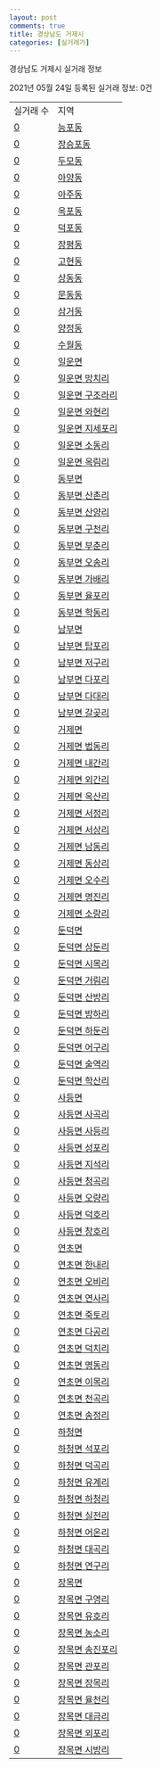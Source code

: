 ```yaml
---
layout: post
comments: true
title: 경상남도 거제시
categories: [실거래가]
---
```


경상남도 거제시 실거래 정보

2021년 05월 24일 등록된 실거래 정보: 0건


<table>
  <tr>
    <td>실거래 수</td>
    <td>지역</td>
  </tr>

  
  <tr>
    <td><a href="4831010100.html">0</a></td>
    <td><a href="4831010100.html">능포동</a></td>
  </tr>
    

  <tr>
    <td><a href="4831010200.html">0</a></td>
    <td><a href="4831010200.html">장승포동</a></td>
  </tr>
    

  <tr>
    <td><a href="4831010300.html">0</a></td>
    <td><a href="4831010300.html">두모동</a></td>
  </tr>
    

  <tr>
    <td><a href="4831010400.html">0</a></td>
    <td><a href="4831010400.html">아양동</a></td>
  </tr>
    

  <tr>
    <td><a href="4831010500.html">0</a></td>
    <td><a href="4831010500.html">아주동</a></td>
  </tr>
    

  <tr>
    <td><a href="4831010600.html">0</a></td>
    <td><a href="4831010600.html">옥포동</a></td>
  </tr>
    

  <tr>
    <td><a href="4831010700.html">0</a></td>
    <td><a href="4831010700.html">덕포동</a></td>
  </tr>
    

  <tr>
    <td><a href="4831010800.html">0</a></td>
    <td><a href="4831010800.html">장평동</a></td>
  </tr>
    

  <tr>
    <td><a href="4831010900.html">0</a></td>
    <td><a href="4831010900.html">고현동</a></td>
  </tr>
    

  <tr>
    <td><a href="4831011000.html">0</a></td>
    <td><a href="4831011000.html">상동동</a></td>
  </tr>
    

  <tr>
    <td><a href="4831011100.html">0</a></td>
    <td><a href="4831011100.html">문동동</a></td>
  </tr>
    

  <tr>
    <td><a href="4831011200.html">0</a></td>
    <td><a href="4831011200.html">삼거동</a></td>
  </tr>
    

  <tr>
    <td><a href="4831011300.html">0</a></td>
    <td><a href="4831011300.html">양정동</a></td>
  </tr>
    

  <tr>
    <td><a href="4831011400.html">0</a></td>
    <td><a href="4831011400.html">수월동</a></td>
  </tr>
    

  <tr>
    <td><a href="4831031000.html">0</a></td>
    <td><a href="4831031000.html">일운면</a></td>
  </tr>
    

  <tr>
    <td><a href="4831031021.html">0</a></td>
    <td><a href="4831031021.html">일운면 망치리</a></td>
  </tr>
    

  <tr>
    <td><a href="4831031022.html">0</a></td>
    <td><a href="4831031022.html">일운면 구조라리</a></td>
  </tr>
    

  <tr>
    <td><a href="4831031023.html">0</a></td>
    <td><a href="4831031023.html">일운면 와현리</a></td>
  </tr>
    

  <tr>
    <td><a href="4831031024.html">0</a></td>
    <td><a href="4831031024.html">일운면 지세포리</a></td>
  </tr>
    

  <tr>
    <td><a href="4831031025.html">0</a></td>
    <td><a href="4831031025.html">일운면 소동리</a></td>
  </tr>
    

  <tr>
    <td><a href="4831031026.html">0</a></td>
    <td><a href="4831031026.html">일운면 옥림리</a></td>
  </tr>
    

  <tr>
    <td><a href="4831032000.html">0</a></td>
    <td><a href="4831032000.html">동부면</a></td>
  </tr>
    

  <tr>
    <td><a href="4831032021.html">0</a></td>
    <td><a href="4831032021.html">동부면 산촌리</a></td>
  </tr>
    

  <tr>
    <td><a href="4831032022.html">0</a></td>
    <td><a href="4831032022.html">동부면 산양리</a></td>
  </tr>
    

  <tr>
    <td><a href="4831032023.html">0</a></td>
    <td><a href="4831032023.html">동부면 구천리</a></td>
  </tr>
    

  <tr>
    <td><a href="4831032024.html">0</a></td>
    <td><a href="4831032024.html">동부면 부춘리</a></td>
  </tr>
    

  <tr>
    <td><a href="4831032025.html">0</a></td>
    <td><a href="4831032025.html">동부면 오송리</a></td>
  </tr>
    

  <tr>
    <td><a href="4831032026.html">0</a></td>
    <td><a href="4831032026.html">동부면 가배리</a></td>
  </tr>
    

  <tr>
    <td><a href="4831032027.html">0</a></td>
    <td><a href="4831032027.html">동부면 율포리</a></td>
  </tr>
    

  <tr>
    <td><a href="4831032028.html">0</a></td>
    <td><a href="4831032028.html">동부면 학동리</a></td>
  </tr>
    

  <tr>
    <td><a href="4831033000.html">0</a></td>
    <td><a href="4831033000.html">남부면</a></td>
  </tr>
    

  <tr>
    <td><a href="4831033021.html">0</a></td>
    <td><a href="4831033021.html">남부면 탑포리</a></td>
  </tr>
    

  <tr>
    <td><a href="4831033022.html">0</a></td>
    <td><a href="4831033022.html">남부면 저구리</a></td>
  </tr>
    

  <tr>
    <td><a href="4831033023.html">0</a></td>
    <td><a href="4831033023.html">남부면 다포리</a></td>
  </tr>
    

  <tr>
    <td><a href="4831033024.html">0</a></td>
    <td><a href="4831033024.html">남부면 다대리</a></td>
  </tr>
    

  <tr>
    <td><a href="4831033025.html">0</a></td>
    <td><a href="4831033025.html">남부면 갈곶리</a></td>
  </tr>
    

  <tr>
    <td><a href="4831034000.html">0</a></td>
    <td><a href="4831034000.html">거제면</a></td>
  </tr>
    

  <tr>
    <td><a href="4831034021.html">0</a></td>
    <td><a href="4831034021.html">거제면 법동리</a></td>
  </tr>
    

  <tr>
    <td><a href="4831034023.html">0</a></td>
    <td><a href="4831034023.html">거제면 내간리</a></td>
  </tr>
    

  <tr>
    <td><a href="4831034024.html">0</a></td>
    <td><a href="4831034024.html">거제면 외간리</a></td>
  </tr>
    

  <tr>
    <td><a href="4831034025.html">0</a></td>
    <td><a href="4831034025.html">거제면 옥산리</a></td>
  </tr>
    

  <tr>
    <td><a href="4831034026.html">0</a></td>
    <td><a href="4831034026.html">거제면 서정리</a></td>
  </tr>
    

  <tr>
    <td><a href="4831034027.html">0</a></td>
    <td><a href="4831034027.html">거제면 서상리</a></td>
  </tr>
    

  <tr>
    <td><a href="4831034028.html">0</a></td>
    <td><a href="4831034028.html">거제면 남동리</a></td>
  </tr>
    

  <tr>
    <td><a href="4831034029.html">0</a></td>
    <td><a href="4831034029.html">거제면 동상리</a></td>
  </tr>
    

  <tr>
    <td><a href="4831034030.html">0</a></td>
    <td><a href="4831034030.html">거제면 오수리</a></td>
  </tr>
    

  <tr>
    <td><a href="4831034031.html">0</a></td>
    <td><a href="4831034031.html">거제면 명진리</a></td>
  </tr>
    

  <tr>
    <td><a href="4831034032.html">0</a></td>
    <td><a href="4831034032.html">거제면 소랑리</a></td>
  </tr>
    

  <tr>
    <td><a href="4831035000.html">0</a></td>
    <td><a href="4831035000.html">둔덕면</a></td>
  </tr>
    

  <tr>
    <td><a href="4831035021.html">0</a></td>
    <td><a href="4831035021.html">둔덕면 상둔리</a></td>
  </tr>
    

  <tr>
    <td><a href="4831035022.html">0</a></td>
    <td><a href="4831035022.html">둔덕면 시목리</a></td>
  </tr>
    

  <tr>
    <td><a href="4831035023.html">0</a></td>
    <td><a href="4831035023.html">둔덕면 거림리</a></td>
  </tr>
    

  <tr>
    <td><a href="4831035024.html">0</a></td>
    <td><a href="4831035024.html">둔덕면 산방리</a></td>
  </tr>
    

  <tr>
    <td><a href="4831035025.html">0</a></td>
    <td><a href="4831035025.html">둔덕면 방하리</a></td>
  </tr>
    

  <tr>
    <td><a href="4831035026.html">0</a></td>
    <td><a href="4831035026.html">둔덕면 하둔리</a></td>
  </tr>
    

  <tr>
    <td><a href="4831035027.html">0</a></td>
    <td><a href="4831035027.html">둔덕면 어구리</a></td>
  </tr>
    

  <tr>
    <td><a href="4831035028.html">0</a></td>
    <td><a href="4831035028.html">둔덕면 술역리</a></td>
  </tr>
    

  <tr>
    <td><a href="4831035029.html">0</a></td>
    <td><a href="4831035029.html">둔덕면 학산리</a></td>
  </tr>
    

  <tr>
    <td><a href="4831036000.html">0</a></td>
    <td><a href="4831036000.html">사등면</a></td>
  </tr>
    

  <tr>
    <td><a href="4831036021.html">0</a></td>
    <td><a href="4831036021.html">사등면 사곡리</a></td>
  </tr>
    

  <tr>
    <td><a href="4831036022.html">0</a></td>
    <td><a href="4831036022.html">사등면 사등리</a></td>
  </tr>
    

  <tr>
    <td><a href="4831036023.html">0</a></td>
    <td><a href="4831036023.html">사등면 성포리</a></td>
  </tr>
    

  <tr>
    <td><a href="4831036024.html">0</a></td>
    <td><a href="4831036024.html">사등면 지석리</a></td>
  </tr>
    

  <tr>
    <td><a href="4831036025.html">0</a></td>
    <td><a href="4831036025.html">사등면 청곡리</a></td>
  </tr>
    

  <tr>
    <td><a href="4831036026.html">0</a></td>
    <td><a href="4831036026.html">사등면 오량리</a></td>
  </tr>
    

  <tr>
    <td><a href="4831036027.html">0</a></td>
    <td><a href="4831036027.html">사등면 덕호리</a></td>
  </tr>
    

  <tr>
    <td><a href="4831036028.html">0</a></td>
    <td><a href="4831036028.html">사등면 창호리</a></td>
  </tr>
    

  <tr>
    <td><a href="4831037000.html">0</a></td>
    <td><a href="4831037000.html">연초면</a></td>
  </tr>
    

  <tr>
    <td><a href="4831037021.html">0</a></td>
    <td><a href="4831037021.html">연초면 한내리</a></td>
  </tr>
    

  <tr>
    <td><a href="4831037022.html">0</a></td>
    <td><a href="4831037022.html">연초면 오비리</a></td>
  </tr>
    

  <tr>
    <td><a href="4831037023.html">0</a></td>
    <td><a href="4831037023.html">연초면 연사리</a></td>
  </tr>
    

  <tr>
    <td><a href="4831037024.html">0</a></td>
    <td><a href="4831037024.html">연초면 죽토리</a></td>
  </tr>
    

  <tr>
    <td><a href="4831037025.html">0</a></td>
    <td><a href="4831037025.html">연초면 다공리</a></td>
  </tr>
    

  <tr>
    <td><a href="4831037026.html">0</a></td>
    <td><a href="4831037026.html">연초면 덕치리</a></td>
  </tr>
    

  <tr>
    <td><a href="4831037027.html">0</a></td>
    <td><a href="4831037027.html">연초면 명동리</a></td>
  </tr>
    

  <tr>
    <td><a href="4831037028.html">0</a></td>
    <td><a href="4831037028.html">연초면 이목리</a></td>
  </tr>
    

  <tr>
    <td><a href="4831037029.html">0</a></td>
    <td><a href="4831037029.html">연초면 천곡리</a></td>
  </tr>
    

  <tr>
    <td><a href="4831037030.html">0</a></td>
    <td><a href="4831037030.html">연초면 송정리</a></td>
  </tr>
    

  <tr>
    <td><a href="4831038000.html">0</a></td>
    <td><a href="4831038000.html">하청면</a></td>
  </tr>
    

  <tr>
    <td><a href="4831038021.html">0</a></td>
    <td><a href="4831038021.html">하청면 석포리</a></td>
  </tr>
    

  <tr>
    <td><a href="4831038022.html">0</a></td>
    <td><a href="4831038022.html">하청면 덕곡리</a></td>
  </tr>
    

  <tr>
    <td><a href="4831038023.html">0</a></td>
    <td><a href="4831038023.html">하청면 유계리</a></td>
  </tr>
    

  <tr>
    <td><a href="4831038024.html">0</a></td>
    <td><a href="4831038024.html">하청면 하청리</a></td>
  </tr>
    

  <tr>
    <td><a href="4831038025.html">0</a></td>
    <td><a href="4831038025.html">하청면 실전리</a></td>
  </tr>
    

  <tr>
    <td><a href="4831038026.html">0</a></td>
    <td><a href="4831038026.html">하청면 어온리</a></td>
  </tr>
    

  <tr>
    <td><a href="4831038027.html">0</a></td>
    <td><a href="4831038027.html">하청면 대곡리</a></td>
  </tr>
    

  <tr>
    <td><a href="4831038028.html">0</a></td>
    <td><a href="4831038028.html">하청면 연구리</a></td>
  </tr>
    

  <tr>
    <td><a href="4831039000.html">0</a></td>
    <td><a href="4831039000.html">장목면</a></td>
  </tr>
    

  <tr>
    <td><a href="4831039021.html">0</a></td>
    <td><a href="4831039021.html">장목면 구영리</a></td>
  </tr>
    

  <tr>
    <td><a href="4831039022.html">0</a></td>
    <td><a href="4831039022.html">장목면 유호리</a></td>
  </tr>
    

  <tr>
    <td><a href="4831039023.html">0</a></td>
    <td><a href="4831039023.html">장목면 농소리</a></td>
  </tr>
    

  <tr>
    <td><a href="4831039024.html">0</a></td>
    <td><a href="4831039024.html">장목면 송진포리</a></td>
  </tr>
    

  <tr>
    <td><a href="4831039025.html">0</a></td>
    <td><a href="4831039025.html">장목면 관포리</a></td>
  </tr>
    

  <tr>
    <td><a href="4831039026.html">0</a></td>
    <td><a href="4831039026.html">장목면 장목리</a></td>
  </tr>
    

  <tr>
    <td><a href="4831039027.html">0</a></td>
    <td><a href="4831039027.html">장목면 율천리</a></td>
  </tr>
    

  <tr>
    <td><a href="4831039028.html">0</a></td>
    <td><a href="4831039028.html">장목면 대금리</a></td>
  </tr>
    

  <tr>
    <td><a href="4831039029.html">0</a></td>
    <td><a href="4831039029.html">장목면 외포리</a></td>
  </tr>
    

  <tr>
    <td><a href="4831039030.html">0</a></td>
    <td><a href="4831039030.html">장목면 시방리</a></td>
  </tr>
    


</table>
    